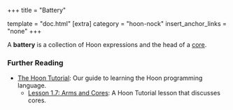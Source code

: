 +++
title = "Battery"

template = "doc.html"
[extra]
category = "hoon-nock"
insert_anchor_links = "none"
+++

A **battery** is a collection of Hoon expressions and the head of a [core](../core).

### Further Reading

- [The Hoon Tutorial](@/docs/tutorials/hoon/hoon-school/_index.md): Our guide to learning the Hoon programming language.
  - [Lesson 1.7: Arms and Cores](@/docs/tutorials/hoon/hoon-school/arms-and-cores.md): A Hoon Tutorial lesson that discusses cores.
